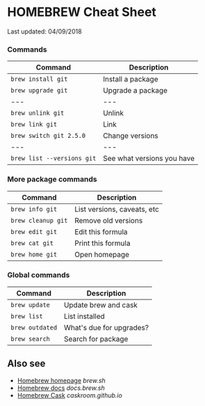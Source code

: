 # HOMEBREW Cheat Sheet

Last updated: 04/09/2018

### Commands

| Command                    | Description                 |
| ---                        | ---                         |
| `brew install git`         | Install a package           |
| `brew upgrade git`         | Upgrade a package           |
| ---                        | ---                         |
| `brew unlink git`          | Unlink                      |
| `brew link git`            | Link                        |
| `brew switch git 2.5.0`    | Change versions             |
| ---                        | ---                         |
| `brew list --versions git` | See what versions you have  |

### More package commands

| Command                   | Description                 |
| ---                       | ---                         |
| `brew info git`           | List versions, caveats, etc |
| `brew cleanup git`        | Remove old versions         |
| `brew edit git`           | Edit this formula           |
| `brew cat git`            | Print this formula          |
| `brew home git`           | Open homepage               |

### Global commands

| Command                   | Description               |
| ---                       | ---                       |
| `brew update`             | Update brew and cask      |
| `brew list`               | List installed            |
| `brew outdated`           | What's due for upgrades?  |
| `brew search`             | Search for package        |

## Also see

* [Homebrew homepage](https://brew.sh/) _brew.sh_
* [Homebrew docs](https://docs.brew.sh) _docs.brew.sh_
* [Homebrew Cask](https://caskroom.github.io/) _caskroom.github.io_